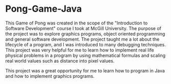 # Pong-Game-Java
This Game of Pong was created in the scope of the "Introduction to Software Development" course I took at McGill University.
The purpose of the project was to explore graphics programs, object oriented programming and general software development. The project taught me a lot about the lifecycle of a program, and I was introduced to many debugging techniques. This project was very helpful for me to learn how to implement real life physical problems in a program by using mathematical formulas and scaling real world values such as distance into pixel values.

This project was a great opportunity for me to learn how to program in Java and how to implement graphics programs.
